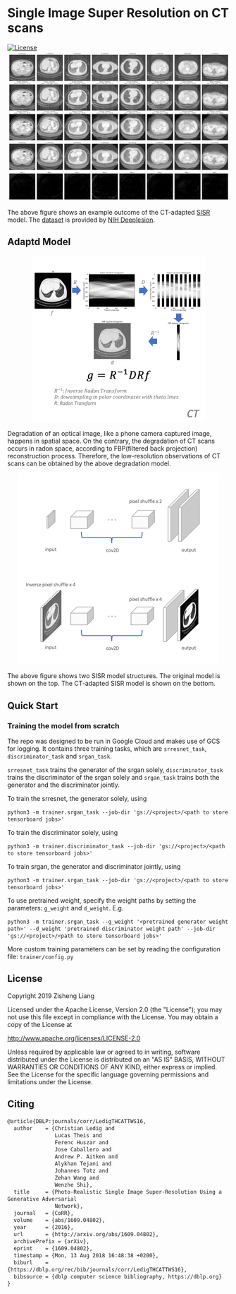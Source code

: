 # Single Image Super Resolution on CT scans

[![License](https://img.shields.io/badge/License-Apache%202.0-blue.svg)](https://opensource.org/licenses/Apache-2.0)
![example result of srgan](examples/sisr_ct_example.png)

The above figure shows an example outcome of the CT-adapted [SISR](https://github.com/jason-zl190/sisr.git) model. The [dataset](https://github.com/jason-zl190/datasets.git) is provided by [NIH Deeplesion](https://nihcc.app.box.com/v/DeepLesion). 

## Adaptd Model
<p align="center">
  <img src="examples/degradation_model_ct.png" alt="CT scan degradation model"/>
</p>

Degradation of an optical image, like a phone camera captured image, happens in spatial space. On the contrary, the degradation of CT scans occurs in radon space, according to FBP(filtered back projection) reconstruction process. Therefore, the low-resolution observations of CT scans can be obtained by the above degradation model.

<p align="center">
  <img src="examples/sisr_ct_model.png" alt="CT-adapted SISR model"/>
</p>

The above figure shows two SISR model structures. The original model is shown on the top. The CT-adapted SISR model is shown on the bottom.

## Quick Start

### Training the model from scratch
The repo was designed to be run in Google Cloud and makes use of GCS for logging. 
It contains three training tasks, which are `srresnet_task`, `discriminator_task` and `srgan_task`. 

`srresnet_task` trains the generator of the srgan solely, `discriminator_task` trains the discriminator of the srgan solely and `srgan_task` trains both the generator and the discriminator jointly.

To train the srresnet, the generator solely, using
```
python3 -m trainer.srgan_task --job-dir 'gs://<project>/<path to store tensorboard jobs>'
```

To train the discriminator solely, using
```
python3 -m trainer.discriminator_task --job-dir 'gs://<project>/<path to store tensorboard jobs>'
```

To train srgan, the generator and discriminator jointly, using
```
python3 -m trainer.srgan_task --job-dir 'gs://<project>/<path to store tensorboard jobs>'
```

To use pretrained weight, specify the weight paths by setting the parameters: `g_weight` and `d_weight`. E.g.
```
python3 -m trainer.srgan_task --g_weight '<pretrained generator weight path>' --d_weight 'pretrained discriminator weight path' --job-dir 'gs://<project>/<path to store tensorboard jobs>'
```

More custom training parameters can be set by reading the configuration file: `trainer/config.py`

## License
Copyright 2019 Zisheng Liang

Licensed under the Apache License, Version 2.0 (the "License"); you may not use this file except in compliance with the License. You may obtain a copy of the License at

http://www.apache.org/licenses/LICENSE-2.0

Unless required by applicable law or agreed to in writing, software distributed under the License is distributed on an "AS IS" BASIS, WITHOUT WARRANTIES OR CONDITIONS OF ANY KIND, either express or implied. See the License for the specific language governing permissions and limitations under the License.

## Citing
```
@article{DBLP:journals/corr/LedigTHCATTWS16,
  author    = {Christian Ledig and
               Lucas Theis and
               Ferenc Huszar and
               Jose Caballero and
               Andrew P. Aitken and
               Alykhan Tejani and
               Johannes Totz and
               Zehan Wang and
               Wenzhe Shi},
  title     = {Photo-Realistic Single Image Super-Resolution Using a Generative Adversarial
               Network},
  journal   = {CoRR},
  volume    = {abs/1609.04802},
  year      = {2016},
  url       = {http://arxiv.org/abs/1609.04802},
  archivePrefix = {arXiv},
  eprint    = {1609.04802},
  timestamp = {Mon, 13 Aug 2018 16:48:38 +0200},
  biburl    = {https://dblp.org/rec/bib/journals/corr/LedigTHCATTWS16},
  bibsource = {dblp computer science bibliography, https://dblp.org}
}
```
